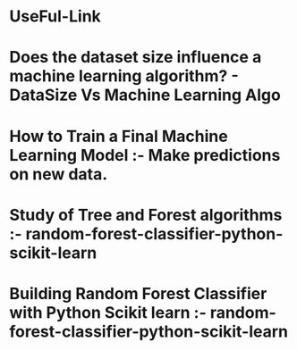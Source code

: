 # UseFul-Link
# Does the dataset size influence a machine learning algorithm? - DataSize Vs Machine Learning Algo
# How to Train a Final Machine Learning Model :- Make predictions on new data.
# Study of Tree and Forest algorithms :-  	random-forest-classifier-python-scikit-learn
# Building Random Forest Classifier with Python Scikit learn :-  	random-forest-classifier-python-scikit-learn
